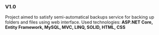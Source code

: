### **V1.0**
Project aimed to satisfy semi-automatical backups service for backing up folders and files using web interface. Used technologies: **ASP.NET Core, Entity Framework, MySQL, MVC, LINQ, SOLID, HTML, CSS**